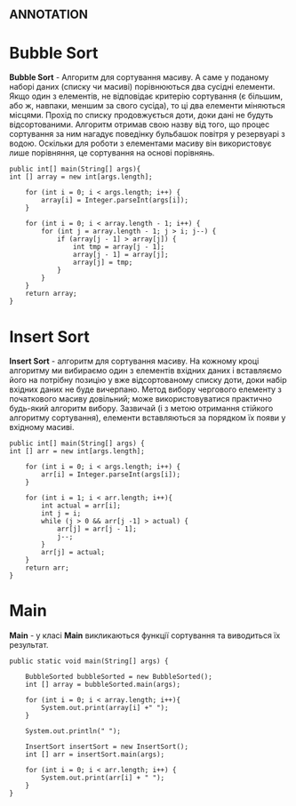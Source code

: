 ## ANNOTATION

# Bubble Sort
 __Bubble Sort__ - Алгоритм для сортування масиву. А саме у поданому наборі даних 
 (списку чи масиві) порівнюються два сусідні елементи. Якщо один з елементів, не 
 відповідає критерію сортування (є більшим, або ж, навпаки, меншим за свого сусіда), 
 то ці два елементи міняються місцями. Прохід по списку продовжується доти, доки дані
 не будуть відсортованими. Алгоритм отримав свою назву від того, що процес сортування 
 за ним нагадує поведінку бульбашок повітря у резервуарі з водою. Оскільки для роботи
 з елементами масиву він використовує лише порівняння, це сортування на основі 
 порівнянь. 
 
    public int[] main(String[] args){
    int [] array = new int[args.length];

        for (int i = 0; i < args.length; i++) {
            array[i] = Integer.parseInt(args[i]);
        }

        for (int i = 0; i < array.length - 1; i++) {
            for (int j = array.length - 1; j > i; j--) {
                if (array[j - 1] > array[j]) {
                    int tmp = array[j - 1];
                    array[j - 1] = array[j];
                    array[j] = tmp;
                }
            }
        }
        return array;
    }

# Insert Sort
 __Insert Sort__ - алгоритм для сортування масиву. На кожному кроці алгоритму ми 
 вибираємо один з елементів вхідних даних і вставляємо його на потрібну позицію у вже 
 відсортованому списку доти, доки набір вхідних даних не буде вичерпано. Метод вибору
 чергового елементу з початкового масиву довільний; може використовуватися практично 
 будь-який алгоритм вибору. Зазвичай (і з метою отримання стійкого алгоритму 
 сортування), елементи вставляються за порядком їх появи у вхідному масиві.

    public int[] main(String[] args) {
    int [] arr = new int[args.length];

        for (int i = 0; i < args.length; i++) {
            arr[i] = Integer.parseInt(args[i]);
        }

        for (int i = 1; i < arr.length; i++){
            int actual = arr[i];
            int j = i;
            while (j > 0 && arr[j -1] > actual) {
                arr[j] = arr[j - 1];
                j--;
            }
            arr[j] = actual;
        }
        return arr;
    }

# Main
__Main__ - у класі __Main__ викликаються функції сортування та виводиться їх результат.

    public static void main(String[] args) {
           
        BubbleSorted bubbleSorted = new BubbleSorted();
        int [] array = bubbleSorted.main(args);

        for (int i = 0; i < array.length; i++){
            System.out.print(array[i] +" ");
        }

        System.out.println(" ");
          
        InsertSort insertSort = new InsertSort();
        int [] arr = insertSort.main(args);

        for (int i = 0; i < arr.length; i++) {
            System.out.print(arr[i] + " ");
        }
    }